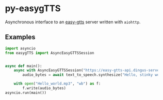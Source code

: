 # py-easygTTS

Asynchronous interface to an [easy-gtts](https://github.com/regulad/easy-gTTS-API) server written with `aiohttp`.  

## Examples

```python
import asyncio
from easygTTS import AsyncEasyGTTSSession


async def main():
    async with AsyncEasyGTTSSession("https://easy-gtts-api.dingus-server.regulad.xyz/") as text_to_speech:
        audio_bytes = await text_to_speech.synthesize("Hello, stinky world!")

    with open("Hello_world.mp3", "wb") as f:
        f.write(audio_bytes)
asyncio.run(main())
```